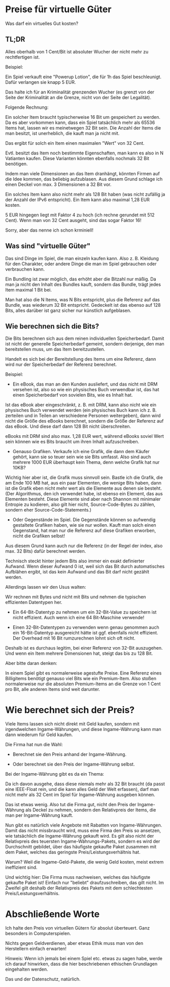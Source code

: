 # Preise für virtuelle Güter

Was darf ein virtuelles Gut kosten?

## TL;DR

Alles oberhalb von 1 Cent/Bit ist absoluter Wucher der nicht mehr zu rechtfertigen ist.

Beispiel:

Ein Spiel verkauft eine "Powerup Lotion", die für 1h das Spiel beschleunigt.  Dafür verlangen sie knapp 5 EUR.

Das halte ich für an Kriminalität grenzenden Wucher (es grenzt von der Seite der Kriminalität an die Grenze, nicht von der Seite der Legalität).

Folgende Rechnung:

Ein solcher Item braucht typischerweise 16 Bit um gespeichert zu werden.
Da es aber vorkommen kann, dass ein Spiel tatsächlich mehr als 65536 Items hat, lassen wir es meinetwegen 32 Bit sein.
Die Anzahl der Items die man besitzt, ist unerheblich, die kauft man ja nicht mit.

Das ergibt für solch ein Item einen maximalen "Wert" von 32 Cent.

Evtl. besitzt das Item noch bestimmte Eigenschaften, man kann es also in N Vatianten kaufen.
Diese Varianten könnten ebenfalls nochmals 32 Bit benötigen.

Indem man viele Dimensionen an das Item dranhängt, könnten Firmen auf die Idee kommen, das beliebig aufzublasen.
Aus diesem Grund schlage ich einen Deckel von max. 3 Dimensionen a 32 Bit vor.

Ein solches Item kann also nicht mehr als 128 Bit haben (was nicht zufällig ja der Anzahl der IPv6 entspricht).
Ein Item kann also maximal 1,28 EUR kosten.

5 EUR hingegen liegt mit Faktor 4 zu hoch (ich rechne gerundet mit 512 Cent).  Wenn man von 32 Cent ausgeht, sind das sogar Faktor 16!

Sorry, aber das nenne ich schon krminiell!


## Was sind "virtuelle Güter"

Das sind Dinge im Spiel, die man einzeln kaufen kann.  Also z. B. Kleidung für den Charakter, oder andere Dinge die man im Spiel gebrauchen oder verbrauchen kann.

Ein Bundling ist zwar möglich, das erhöht aber die Bitzahl nur mäßig.
Da man ja nicht den Inhalt des Bundles kauft, sondern das Bundle, trägt jedes Item maximal 1 Bit bei.

Man hat also die N Items, was N Bits entspricht, plus die Referenz auf das Bundle, was wiederum 32 Bit entspricht.
Gedeckelt ist das ebenso auf 128 Bits, alles darüber ist ganz sicher nur künstlich aufgeblasen.


## Wie berechnen sich die Bits?

Die Bits berechnen sich aus dem reinen individuellen Speicherbedarf.  Damit ist nicht der generelle Speicherbedarf gemeint,
sondern derjenige, den man bereitstellen muss, um das Item bereitzustellen.

Handelt es sich bei der Bereitstellung des Items um eine Referenz, dann wird nur der Speicherbedarf der Referenz berechnet.

Beispiel:

- Ein eBook, das man an den Kunden ausliefert, und das nicht mit DRM versehen ist, also so wie ein physisches Buch verwendbar ist,
das hat einen Speicherbedarf von sovielen Bits, wie es Inhalt hat.

Ist das eBook aber eingeschränkt, z. B. mit DRM, kann also nicht wie ein physisches Buch verwendet werden (ein physisches Buch
kann ich z. B. zerteilen und in Teilen an verschiedene Personen weitergeben), dann wird nicht die Größe des eBooks berechnet,
sondern die Größe der Referenz auf das eBook.  Und diese darf dann 128 Bit nicht überschreiten.

eBooks mit DRM sind also max. 1,28 EUR wert, während eBooks soviel Wert sein können wie es Bits braucht um ihren Inhalt aufzuschreiben.

- Genauso Grafiken.  Verkaufe ich eine Grafik, die dann dem Käufer gehört, kann sie so teuer sein wie sie Bits umfasst.
Also sind auch mehrere 1000 EUR überhaupt kein Thema, denn welche Grafik hat nur 10KB?

Wichtig hier aber ist, die Grafik muss sinnvoll sein.  Bastle ich die Grafik, die am Ende 100 MB hat, aus ein paar Elementen,
die wenige Bits haben, dann ist die Grafik eben nicht mehr wert als die Elemente aus denen sie besteht.  (Der Algorithmus, den
ich verwendet habe, ist ebenso ein Element, das aus Elementen besteht.  Diese Elemente sind aber nach Shannon mit minimaler
Entropie zu kodieren, also gilt hier nicht, Source-Code-Bytes zu zählen, sondern eher Source-Code-Statements.)

- Oder Gegenstände im Spiel.  Die Gegenstände können so aufwendig gestaltete Grafiken haben, wie sie nur wollen.
Kauft man solch einen Gegenstand, hat man nur die Referenz auf diese Grafiken erworben, nicht die Grafiken selbst!

Aus diesem Grund kann auch nur die Referenz (in der Regel der index, also max. 32 Bits) dafür berechnet werden.

Technisch steckt hinter jedem Bits also immer ein exakt definierter Aufwand.
Wenn dieser Aufwand 0 ist, weil sich das Bit durch automatisches Aufblähen ergibt, ist das kein Aufwand und das Bit darf
nicht gezählt werden.

Allerdings lassen wir den Usus walten:

Wir rechnen mit Bytes und nicht mit Bits und nehmen die typischen effizienten Datentypen her.

- Ein 64-Bit-Datentyp zu nehmen um ein 32-Bit-Value zu speichern ist nicht effizient.
  Auch wenn ich eine 64 Bit-Maschine verwende!

- Einen 32-Bit-Datentypen zu verwenden wenn genau genommen auch ein 16-Bit-Datentyp ausgereicht hätte
  ist ggf. ebenfalls nicht effizient.  Der Overhead mit 16 Bit rumzurechnen lohnt sich oft nicht.
  
Deshalb ist es durchaus legitim, bei einer Referenz von 32-Bit auszugehen.  Und wenn ein Item mehrere Dimensionen hat,
steigt das bis zu 128 Bit.

Aber bitte daran denken:

In einem Spiel gibt es normalerweise agestufte Preise.  Eine Referenz eines Billigitems benötigt genauso viel Bits
wie ein Premium-Item.  Also stoßen normalerweise nur die absoluten Premium-Items an die Grenze von 1 Cent pro Bit,
alle anderen Items sind weit darunter.


# Wie berechnet sich der Preis?

Viele Items lassen sich nicht direkt mit Geld kaufen, sondern mit irgendwelchen Ingame-Währungen,
und diese Ingame-Währung kann man dann wiederum für Geld kaufen.

Die Firma hat nun die Wahl:

- Berechnet sie den Preis anhand der Ingame-Währung.

- Oder berechnet sie den Preis der Ingame-Währung selbst.

Bei der Ingame-Währung gibt es da ein Thema:

Da ich davon ausgehe, dass diese niemals mehr als 32 Bit braucht (da passt eine IEEE-Float rein,
und die kann alles Geld der Welt erfassen), darf man nicht mehr als 32 Cent im Spiel für Ingame-Währung ausgeben können.

Das ist etwas wenig.  Also tut die Firma gut, nicht den Preis der Ingame-Währung als Deckel zu nehmen,
sondern den Relativpreis der Items, die man per Ingame-Währung kauft.

Nun gibt es natürlich viele Angebote mit Rabatten von Ingame-Währungen.  Damit das nicht missbraucht wird,
muss eine Firma den Preis so ansetzen, wie tatsächlich die Ingame-Währung gekauft wird.
Es gilt also nicht der Relativpreis des teuersten Ingame-Währungs-Pakets,
sondern es wird der Durchschnitt gebildet,
über das häufigste gekaufte Paket zusammen mit dem Paket, welches das geringste Preis/Leistungsverhältnis hat.

Warum?  Weil die Ingame-Geld-Pakete, die wenig Geld kosten, meist extrem ineffizient sind.

Und wichtig hier:  Die Firma muss nachweisen, welches das häufigste gekaufte Paket ist!
Einfach nur "beliebt" draufzuschreiben, das gilt nicht.
Im Zweifel gilt deshalb der Relativpreis des Pakets mit dem schlechtesten Preis/Leistungsverhältnis.

# Abschließende Worte

Ich halte den Preis von virtuellen Gütern für absolut überteuert.  Ganz besonders in Computerspielen.

Nichts gegen Geldverdienen, aber etwas Ethik muss man von den Herstellern einfach erwarten!

Hinweis:  Wenn ich jemals bei einem Spiel etc. etwas zu sagen habe, werde ich darauf hinwirken, dass die hier beschriebenen ethischen Grundlagen eingehalten werden.

Das und der Datenschutz, natürlich.
